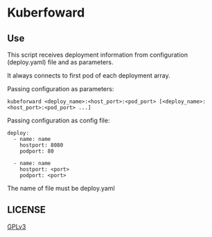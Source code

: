 # Kuberfoward

## Use

This script receives deployment information from configuration (deploy.yaml) file and as parameters.

It always connects to first pod of each deployment array.

Passing configuration as parameters:

```  
kubeforward <deploy_name>:<host_port>:<pod_port> [<deploy_name>:<host_port>:<pod_port> ...]
```

Passing configuration as config file:

```
deploy:
  - name: name
    hostport: 8080
    podport: 80

  - name: name
    hostport: <port>
    podport: <port>
```

The name of file must be deploy.yaml


## LICENSE

[GPLv3](https://www.gnu.org/licenses/gpl-3.0.html)
